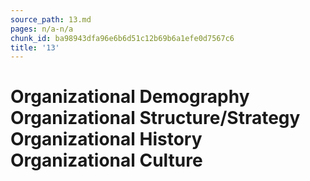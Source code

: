 ```yaml
---
source_path: 13.md
pages: n/a-n/a
chunk_id: ba98943dfa96e6b6d51c12b69b6a1efe0d7567c6
title: '13'
---
```

# Organizational Demography Organizational Structure/Strategy Organizational History Organizational Culture
